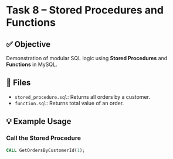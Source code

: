 # Task 8 – Stored Procedures and Functions

## ✅ Objective
Demonstration of modular SQL logic using **Stored Procedures** and **Functions** in MySQL.

## 🔧 Files

- `stored_procedure.sql`: Returns all orders by a customer.
- `function.sql`: Returns total value of an order.

## 💡 Example Usage

### Call the Stored Procedure
```sql
CALL GetOrdersByCustomerId(1);
